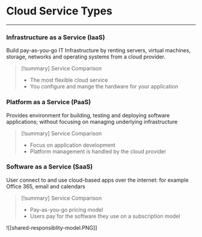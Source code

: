 # Cloud Service Types
---

### Infrastructure as a Service (IaaS)

Build pay-as-you-go IT Infrastructure by renting servers, virtual machines, storage, networks and operating systems from a cloud provider.

>[!summary] Service Comparison
> - The most flexible cloud service
> - You configure and mange the hardware for your application
>   

### Platform as a Service (PaaS)

Provides environment for building, testing and deploying software applications; without focusing on managing underlying infrastructure

> [!summary] Service Comparison
> - Focus on application development
> - Platform management is handled by the cloud provider

### Software as a Service (SaaS)

User connect to and use cloud-based apps over the internet: for example Office 365, email and calendars

> [!summary] Service Comparison
> - Pay-as-you-go pricing model
> - Users pay for the software they use on a subscription model




![[shared-responsiblity-model.PNG]]